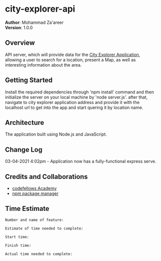 # city-explorer-api

**Author**: Mohammad Za'areer  
**Version**: 1.0.0

## Overview
API server, which will provide data for the [City Explorer Application](https://codefellows.github.io/code-301-guide/curriculum/city-explorer-app/front-end/), allowing a user to search for a location, present a Map, as well as interesting information about the area.

## Getting Started
Install the required dependencies through 'npm install' command and then initialize the server on your local machine by 'node server.js'. after that, navigate to city explorer application address and provide it with the localhost url to get into the app and start quering it by location name.

## Architecture
The application built using Node.js and JavaScript.

## Change Log
03-04-2021 4:02pm - Application now has a fully-functional express serve.

## Credits and Collaborations
* [codefellows Academy](https://www.codefellows.org/)
* [npm package manager](https://www.npmjs.com/)


## Time Estimate

```
Number and name of feature: 

Estimate of time needed to complete: 
 
Start time: 

Finish time: 

Actual time needed to complete: 
```